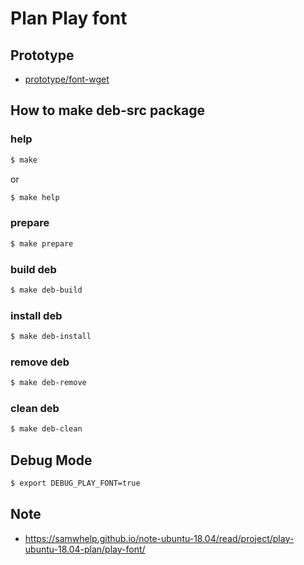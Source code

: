 
# Plan Play font


## Prototype

* [prototype/font-wget](../../../prototype/font-wget)


## How to make deb-src package


### help

``` sh
$ make
```

or

``` sh
$ make help
```


### prepare

``` sh
$ make prepare
```


### build deb

``` sh
$ make deb-build
```


### install deb

``` sh
$ make deb-install
```


### remove deb

``` sh
$ make deb-remove
```


### clean deb

``` sh
$ make deb-clean
```


## Debug Mode

``` sh
$ export DEBUG_PLAY_FONT=true
```


## Note

* https://samwhelp.github.io/note-ubuntu-18.04/read/project/play-ubuntu-18.04-plan/play-font/
